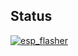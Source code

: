 ## Status

[![esp_flasher](https://catalog.flipperzero.one/application/esp_flasher/widget)](https://catalog.flipperzero.one/application/esp_flasher/page)